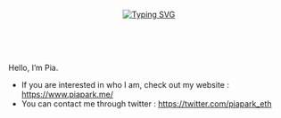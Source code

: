 <div align="center">
<br><br><br>

[![Typing SVG](https://readme-typing-svg.herokuapp.com?font=Oleo+Script&color=00CD6C&size=35&center=true&vCenter=true&width=404&height=53&lines=%E3%80%80%E3%80%80Hi%2C+I'm+Pia.+%E3%80%80%E3%80%80)](https://git.io/typing-svg)

<br><br><br>
</div>

Hello, I’m Pia.

- If you are interested in who I am, check out my website : https://www.piapark.me/
- You can contact me through twitter : https://twitter.com/piapark_eth
